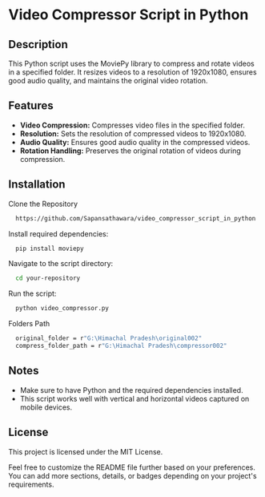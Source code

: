 # Video Compressor Script in Python

## Description
This Python script uses the MoviePy library to compress and rotate videos in a specified folder. It resizes videos to a resolution of 1920x1080, ensures good audio quality, and maintains the original video rotation.

## Features
- **Video Compression:** Compresses video files in the specified folder.
- **Resolution:** Sets the resolution of compressed videos to 1920x1080.
- **Audio Quality:** Ensures good audio quality in the compressed videos.
- **Rotation Handling:** Preserves the original rotation of videos during compression.

## Installation

Clone the Repository

```bash
  https://github.com/Sapansathawara/video_compressor_script_in_python
```

Install required dependencies:

```bash
  pip install moviepy
```

Navigate to the script directory:

```bash
  cd your-repository
```

Run the script:
```bash
  python video_compressor.py
```

Folders Path
```bash
  original_folder = r"G:\Himachal Pradesh\original002"
  compress_folder_path = r"G:\Himachal Pradesh\compressor002"
```

## Notes
- Make sure to have Python and the required dependencies installed.
- This script works well with vertical and horizontal videos captured on mobile devices.

## License
This project is licensed under the MIT License.

Feel free to customize the README file further based on your preferences. You can add more sections, details, or badges depending on your project's requirements.
